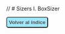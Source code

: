 // # Sizers I. BoxSizer





<button type="button" style="background-color: rgba(102,217,255,0.6); border-radius: 5px; box-shadow: 2px #ffaaff; padding: 5px;">
<a href="http://www.pythondiario.com/2016/03/mini-curso-de-wxpython-1-introduccion.html#sumario-del-curso" style="color: #505050; 
text-decoration: none;"><strong>Volver al índice</strong></a></button>

